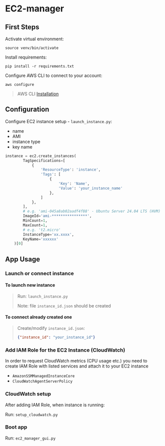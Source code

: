 # EC2-manager


## First Steps

Activate virtual environment:

```source venv/bin/activate```

Install requirements:

```pip install -r requirements.txt```

Configure AWS CLI to connect to your account:

```aws configure```

> AWS CLI [Installation](https://docs.aws.amazon.com/cli/latest/userguide/getting-started-install.html)

## Configuration

Configure EC2 instance setup - `launch_instance.py`:
- name
- AMI
- instance type
- key name

```python
instance = ec2.create_instances(
        TagSpecifications=[
            {
                'ResourceType': 'instance',
                'Tags': [
                    {
                        'Key': 'Name',
                        'Value': 'your_instance_name'
                    },
                ]
            },
        ],
        # e.g. 'ami-045a8ab02aadf4f88' - Ubuntu Server 24.04 LTS (HVM)
        ImageId='ami-****************',    
        MinCount=1,
        MaxCount=1,
        # e.g. 't2.micro'
        InstanceType='xx.xxxx',
        KeyName='xxxxxx'
    )[0]
```

## App Usage

### Launch or connect instance

#### To launch new instance

> Run: ```launch_instance.py```
> 
> Note: file ```instance_id.json``` should be created

#### To connect already created one

> Create/modify ```instance_id.json```:
> ```json
> {"instance_id": "your_instance_id"}
> ```

### Add IAM Role for the EC2 Instance (CloudWatch)

In order to request CloudWatch metrics (CPU usage etc.) you need to create IAM Role with listed services and attach it to your EC2 instance

- ```AmazonSSMManagedInstanceCore``` 
- ```CloudWatchAgentServerPolicy```

### CloudWatch setup

After adding IAM Role, when instance is running:

Run: ```setup_cloudwatch.py```

###  Boot app

Run: ```ec2_manager_gui.py```

